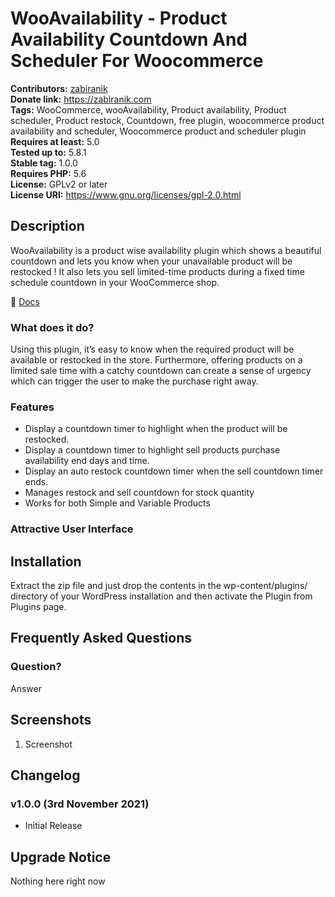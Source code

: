 # WooAvailability  - Product Availability Countdown And Scheduler For Woocommerce #
**Contributors:** [zabiranik](https://profiles.wordpress.org/zabiranik/)  
**Donate link:** https://zabiranik.com  
**Tags:** WooCommerce, wooAvailability, Product availability, Product scheduler, Product restock, Countdown, free plugin, woocommerce product availability and scheduler, Woocommerce product and scheduler plugin  
**Requires at least:** 5.0  
**Tested up to:** 5.8.1  
**Stable tag:** 1.0.0  
**Requires PHP:** 5.6  
**License:** GPLv2 or later  
**License URI:** https://www.gnu.org/licenses/gpl-2.0.html  

## Description ##

WooAvailability is a product wise availability plugin which shows a beautiful countdown and lets you know when your unavailable product will be restocked ! It also lets you sell limited-time products during a fixed time schedule countdown in your WooCommerce shop.

📄 [Docs](https://github.com/xaviranik/woo-availability/wiki)

### What does it do?

Using this plugin, it’s easy to know when the required product will be available or restocked in the store. Furthermore, offering products on a limited sale time with a catchy countdown can create a sense of urgency which can trigger the user to make the purchase right away.


### Features

- Display a countdown timer to highlight when the product will be restocked.
- Display a countdown timer to highlight sell products purchase availability end days and time.
- Display an auto restock countdown timer when the sell countdown timer ends.
- Manages restock and sell countdown for stock quantity
- Works for both Simple and Variable Products

### Attractive User Interface

## Installation ##

Extract the zip file and just drop the contents in the wp-content/plugins/ directory of your WordPress installation and then activate the Plugin from Plugins page.

## Frequently Asked Questions ##

### Question? ###

Answer

## Screenshots ##

1. Screenshot

## Changelog ##

### v1.0.0 (3rd November 2021) ###

- Initial Release

## Upgrade Notice ##

Nothing here right now
